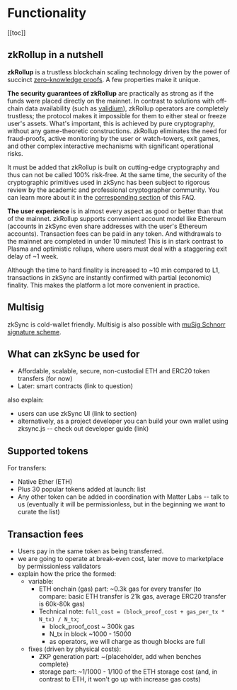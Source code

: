 # Functionality

[[toc]]

## zkRollup in a nutshell

**zkRollup** is a trustless blockchain scaling technology driven by the power of succinct [zero-knowledge proofs](https://github.com/matter-labs/awesome-zero-knowledge-proofs). A few properties make it unique.

**The security guarantees of zkRollup** are practically as strong as if the funds were placed directly on the mainnet. In contrast to solutions with off-chain data availability (such as [validium](https://twitter.com/the_matter_labs/status/1267460624210186241)), zkRollup operators are completely trustless; the protocol makes it impossible for them to either steal or freeze user's assets. What's important, this is achieved by pure cryptography, without any game-theoretic constructions. zkRollup eliminates the need for fraud-proofs, active monitoring by the user or watch-towers, exit games, and other complex interactive mechanisms with significant operational risks.

It must be added that zkRollup is built on cutting-edge cryptography and thus can not be called 100% risk-free. At the same time, the security of the cryptographic primitives used in zkSync has been subject to rigorous review by the academic and professional cryptographer community. You can learn more about it in the [corresponding section](/userdocs/security) of this FAQ.

**The user experience** is in almost every aspect as good or better than that of the mainnet. zkRollup supports convenient account model like Ethereum (accounts in zkSync even share addresses with the user's Ethereum accounts). Transaction fees can be paid in any token. And withdrawals to the mainnet are completed in under 10 minutes! This is in stark contrast to Plasma and optimistic rollups, where users must deal with a staggering exit delay of ~1 week.

Although the time to hard finality is increased to ~10 min compared to L1, transactions in zkSync are instantly confirmed with partial (economic) finality. This makes the platform a lot more convenient in practice.

## Multisig

zkSync is cold-wallet friendly. Multisig is also possible with [muSig Schnorr signature scheme](https://tlu.tarilabs.com/cryptography/musig-schnorr-sig-scheme/The_MuSig_Schnorr_Signature_Scheme.html).

## What can zkSync be used for

- Affordable, scalable, secure, non-custodial ETH and ERC20 token transfers (for now)
- Later: smart contracts (link to question)

also explain:

- users can use zkSync UI (link to section)
- alternatively, as a project developer you can build your own wallet using zksync.js -- check out developer guide (link)

## Supported tokens

For transfers:

- Native Ether (ETH)
- Plus 30 popular tokens added at launch: list
- Any other token can be added in coordination with Matter Labs -- talk to us (eventually it will be permissionless, but in the beginning we want to curate the list)

## Transaction fees

- Users pay in the same token as being transferred.
- we are going to operate at break-even cost, later move to marketplace by permissionless validators
- explain how the price the formed:
  - variable:
    - ETH onchain (gas) part: ~0.3k gas for every transfer (to compare: basic ETH transfer is 21k gas, average ERC20 transfer is 60k-80k gas)
    - Technical note: `full_cost = (block_proof_cost + gas_per_tx * N_tx) / N_tx`;
      - block_proof_cost ~ 300k gas
      - N_tx in block ~1000 - 15000
      - as operators, we will charge as though blocks are full
  - fixes (driven by physical costs):
    - ZKP generation part: ~{placeholder, add when benches complete}
    - storage part: ~1/1000 - 1/100 of the ETH storage cost (and, in contrast to ETH, it won't go up with increase gas costs)

